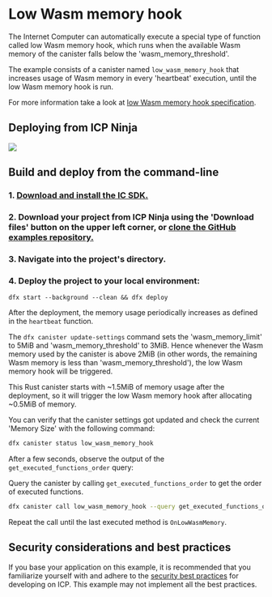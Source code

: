 # Low Wasm memory hook

The Internet Computer can automatically execute a special type of function called low Wasm memory hook, which runs when the available Wasm memory of the canister falls below the 'wasm_memory_threshold'.

The example consists of a canister named `low_wasm_memory_hook` that increases usage of Wasm memory in every 'heartbeat' execution, until the low Wasm memory hook is run.

For more information take a look at [low Wasm memory hook specification](https://internetcomputer.org/docs/references/ic-interface-spec#on-low-wasm-memory).

## Deploying from ICP Ninja

[![](https://icp.ninja/assets/open.svg)](https://icp.ninja/editor?g=https://github.com/dfinity/examples/tree/master/rust/low_wasm_memory)

## Build and deploy from the command-line

### 1. [Download and install the IC SDK.](https://internetcomputer.org/docs/building-apps/getting-started/install)

### 2. Download your project from ICP Ninja using the 'Download files' button on the upper left corner, or [clone the GitHub examples repository.](https://github.com/dfinity/examples/)

### 3. Navigate into the project's directory.

### 4. Deploy the project to your local environment:

```
dfx start --background --clean && dfx deploy
```

After the deployment, the memory usage periodically increases as defined in the `heartbeat` function.

The `dfx canister update-settings` command sets the 'wasm_memory_limit' to 5MiB and 'wasm_memory_threshold' to 3MiB.
Hence whenever the Wasm memory used by the canister is above 2MiB (in other words, the remaining Wasm memory is less than 'wasm_memory_threshold'), the low Wasm memory hook will be triggered.

This Rust canister starts with ~1.5MiB of memory usage after the deployment, so it will trigger the low Wasm memory hook after allocating ~0.5MiB of memory.

You can verify that the canister settings got updated and check the current 'Memory Size' with the following command:

```sh
dfx canister status low_wasm_memory_hook
```

After a few seconds, observe the output of the `get_executed_functions_order` query:

Query the canister by calling `get_executed_functions_order` to get the order of executed functions.

```sh
dfx canister call low_wasm_memory_hook --query get_executed_functions_order
```

Repeat the call until the last executed method is `OnLowWasmMemory`.

## Security considerations and best practices

If you base your application on this example, it is recommended that you familiarize yourself with and adhere to the [security best practices](https://internetcomputer.org/docs/building-apps/security/overview) for developing on ICP. This example may not implement all the best practices.
